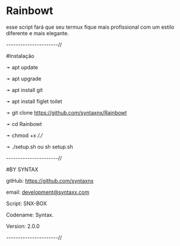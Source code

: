 # Rainbowt

esse script fará que seu termux fique mais profissional 
com um estilo diferente e mais elegante. 


----------------------//

#Instalação 

➛ apt update

➛ apt upgrade

➛ apt install git

➛ apt install figlet toilet 

➛ git clone https://github.com/syntaxnx/Rainbowt

➛ cd Rainbowt

➛ chmod +x */./*

➛ ./setup.sh ou sh setup.sh

----------------------//

#BY SYNTAX

gitHub: https://github.com/syntaxnx

email: development@syntaxx.com

Script: SNX-BOX

Codename: Syntax.

Version: 2.0.0

----------------------//
